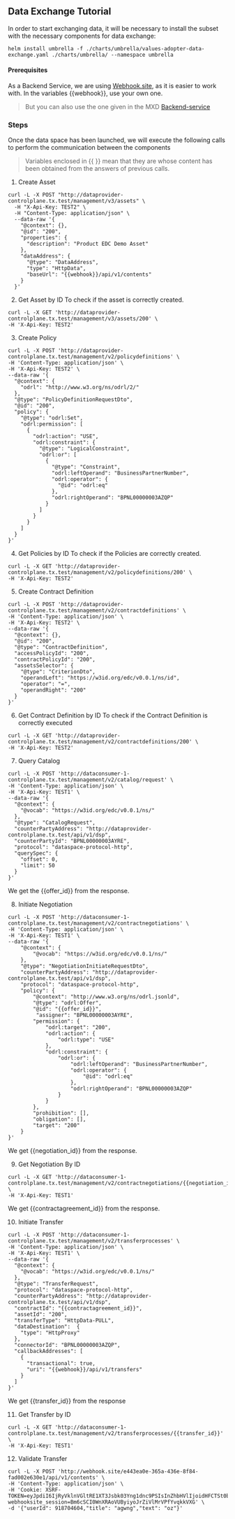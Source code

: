 ## Data Exchange Tutorial
In order to start exchanging data, it will be necessary to install the subset with the necessary components for data exchange:
```
helm install umbrella -f ./charts/umbrella/values-adopter-data-exchange.yaml ./charts/umbrella/ --namespace umbrella
```

#### Prerequisites
As a Backend Service, we are using [Webhook.site](https://webhook.site/), as it is easier to work with. In the variables {{webhook}}, use your own one.
> But you can also use the one given in the MXD [Backend-service](https://github.com/eclipse-tractusx/tutorial-resources/tree/main/mxd/backend-service)


### Steps
Once the data space has been launched, we will execute the following calls to perform the communication between the components

> Variables enclosed in {{ }} mean that they are whose content has been obtained from the answers of previous calls.

1. Create Asset
```
curl -L -X POST "http://dataprovider-controlplane.tx.test/management/v3/assets" \
  -H "X-Api-Key: TEST2" \
  -H "Content-Type: application/json" \
  --data-raw '{
    "@context": {},
    "@id": "200",
    "properties": {
      "description": "Product EDC Demo Asset"
    },
    "dataAddress": {
      "@type": "DataAddress",
      "type": "HttpData",
      "baseUrl": "{{webhook}}/api/v1/contents"
    }
  }'
```

2. Get Asset by ID
To check if the asset is correctly created.
```
curl -L -X GET 'http://dataprovider-controlplane.tx.test/management/v3/assets/200' \
-H 'X-Api-Key: TEST2'
```

3. Create Policy
```
curl -L -X POST 'http://dataprovider-controlplane.tx.test/management/v2/policydefinitions' \
-H 'Content-Type: application/json' \
-H 'X-Api-Key: TEST2' \
--data-raw '{
  "@context": {
    "odrl": "http://www.w3.org/ns/odrl/2/"
  },
  "@type": "PolicyDefinitionRequestDto",
  "@id": "200",
  "policy": {
    "@type": "odrl:Set",
    "odrl:permission": [
      {
        "odrl:action": "USE",
        "odrl:constraint": {
          "@type": "LogicalConstraint",
          "odrl:or": [
            {
              "@type": "Constraint",
              "odrl:leftOperand": "BusinessPartnerNumber",
              "odrl:operator": {
                "@id": "odrl:eq"
              },
              "odrl:rightOperand": "BPNL00000003AZQP"
            }
          ]
        }
      }
    ]
  }
}'
```


4. Get Policies by ID
To check if the Policies are correctly created.
```
curl -L -X GET 'http://dataprovider-controlplane.tx.test/management/v2/policydefinitions/200' \
-H 'X-Api-Key: TEST2'
```

5. Create Contract Definition
```
curl -L -X POST 'http://dataprovider-controlplane.tx.test/management/v2/contractdefinitions' \
-H 'Content-Type: application/json' \
-H 'X-Api-Key: TEST2' \
--data-raw '{
  "@context": {},
  "@id": "200",
  "@type": "ContractDefinition",
  "accessPolicyId": "200",
  "contractPolicyId": "200",
  "assetsSelector": {
    "@type": "CriterionDto",
    "operandLeft": "https://w3id.org/edc/v0.0.1/ns/id",
    "operator": "=",
    "operandRight": "200"
  }
}'
```

6. Get Contract Definition by ID
To check if the Contract Definition is correctly executed
```
curl -L -X GET 'http://dataprovider-controlplane.tx.test/management/v2/contractdefinitions/200' \
-H 'X-Api-Key: TEST2'
```

7. Query Catalog
```
curl -L -X POST 'http://dataconsumer-1-controlplane.tx.test/management/v2/catalog/request' \
-H 'Content-Type: application/json' \
-H 'X-Api-Key: TEST1' \
--data-raw '{
  "@context": {
    "@vocab": "https://w3id.org/edc/v0.0.1/ns/"
  },
  "@type": "CatalogRequest",
  "counterPartyAddress": "http://dataprovider-controlplane.tx.test/api/v1/dsp",
  "counterPartyId": "BPNL00000003AYRE",
  "protocol": "dataspace-protocol-http",
  "querySpec": {
    "offset": 0,
    "limit": 50
  }
}'
```
We get the {{offer_id}} from the response.

8. Initiate Negotiation
```
curl -L -X POST 'http://dataconsumer-1-controlplane.tx.test/management/v2/contractnegotiations' \
-H 'Content-Type: application/json' \
-H 'X-Api-Key: TEST1' \
--data-raw '{
	"@context": {
		"@vocab": "https://w3id.org/edc/v0.0.1/ns/"
	},
	"@type": "NegotiationInitiateRequestDto",
	"counterPartyAddress": "http://dataprovider-controlplane.tx.test/api/v1/dsp",
	"protocol": "dataspace-protocol-http",
	"policy": {
		"@context": "http://www.w3.org/ns/odrl.jsonld",
		"@type": "odrl:Offer",
		"@id": "{{offer_id}}",
         "assigner": "BPNL00000003AYRE",
		"permission": {
			"odrl:target": "200",
			"odrl:action": {
				"odrl:type": "USE"
			},
			"odrl:constraint": {
				"odrl:or": {
					"odrl:leftOperand": "BusinessPartnerNumber",
					"odrl:operator": {
						"@id": "odrl:eq"
					},
					"odrl:rightOperand": "BPNL00000003AZQP"
				}
			}
		},
		"prohibition": [],
		"obligation": [],
		"target": "200"
	}
}'
```
We get {{negotiation_id}} from the response.

9. Get Negotiation By ID
```
curl -L -X GET 'http://dataconsumer-1-controlplane.tx.test/management/v2/contractnegotiations/{{negotiation_id}} \
-H 'X-Api-Key: TEST1'
```
We get {{contractagreement_id}} from the response.

10. Initiate Transfer
```
curl -L -X POST 'http://dataconsumer-1-controlplane.tx.test/management/v2/transferprocesses' \
-H 'Content-Type: application/json' \
-H 'X-Api-Key: TEST1' \
--data-raw '{
  "@context": {
    "@vocab": "https://w3id.org/edc/v0.0.1/ns/"
  },
  "@type": "TransferRequest",
  "protocol": "dataspace-protocol-http",
  "counterPartyAddress": "http://dataprovider-controlplane.tx.test/api/v1/dsp",
  "contractId": "{{contractagreement_id}}",
  "assetId": "200",
  "transferType": "HttpData-PULL",
  "dataDestination":  {
    "type": "HttpProxy"
  },
  "connectorId": "BPNL00000003AZQP",
  "callbackAddresses": [
    {
      "transactional": true,
      "uri": "{{webhook}}/api/v1/transfers"
    }
  ]
}'
```
We get {{transfer_id}} from the response

11. Get Transfer by ID
```
curl -L -X GET 'http://dataconsumer-1-controlplane.tx.test/management/v2/transferprocesses/{{transfer_id}}' \
-H 'X-Api-Key: TEST1'
```

12. Validate Transfer
```
curl -L -X POST 'http://webhook.site/e443ea0e-365a-436e-8f84-fad002e630e1/api/v1/contents' \
-H 'Content-Type: application/json' \
-H 'Cookie: XSRF-TOKEN=eyJpdiI6IjRyVklnVGltRE1XT3Jsbk03Yng1dnc9PSIsInZhbHVlIjoidHFCTSt0b1N3TzBkZmwvaGpmRTlCNEpNa3Z3TXRFa29jMmtwZ083RU1GV3h5MHlweWFPbjFDajNJMnFpSTdvV2hZY2tXSVpBQ05Vb29ueG5VM05mNHhEUzNwemZrcnMvRWxsOEtXZng1L1UraVNZYnhiTndXTFlkSDNlUHBHOFIiLCJtYWMiOiJjOTVkY2YzOTYyMDE2MTVhNGY2Zjc1NGU3NzUxZGQzMDVhYzIzY2E4NDNiNmJiMTY4MjFjMGRjYjM0MDBlYjEwIiwidGFnIjoiIn0%3D; webhooksite_session=Bm6cSCI0WnXRAoVUByiyoJrZiVlMrVPfYvqkkVXG' \
-d '{"userId": 918704604,"title": "agwng","text": "oz"}'
```
